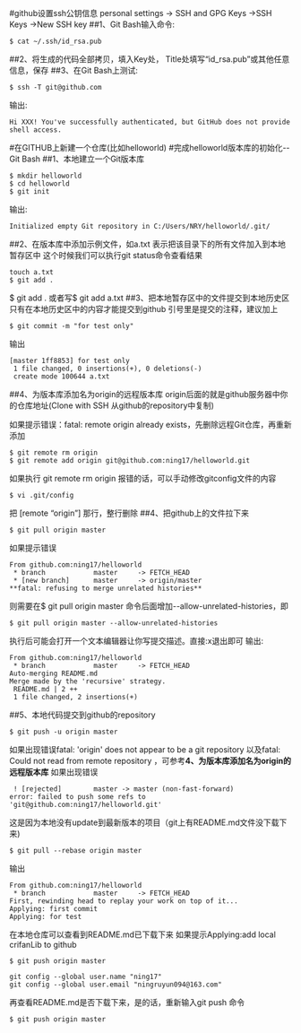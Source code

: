 #github设置ssh公钥信息
personal settings -> SSH and GPG Keys ->SSH Keys ->New SSH key
##1、Git Bash输入命令:
```
$ cat ~/.ssh/id_rsa.pub
```
##2、将生成的代码全部拷贝，填入Key处， Title处填写“id_rsa.pub”或其他任意信息，保存
##3、在Git Bash上测试:
```
$ ssh -T git@github.com
```
输出:
```
Hi XXX! You've successfully authenticated, but GitHub does not provide shell access.
```
#在GITHUB上新建一个仓库(比如helloworld)
#完成helloworld版本库的初始化--Git Bash
##1、本地建立一个Git版本库
```
$ mkdir helloworld
$ cd helloworld
$ git init
```
输出:
```
Initialized empty Git repository in C:/Users/NRY/helloworld/.git/
```
##2、在版本库中添加示例文件，如a.txt
表示把该目录下的所有文件加入到本地暂存区中
这个时候我们可以执行git status命令查看结果
```
touch a.txt
$ git add .        
```
$ git add . 或者写$ git add a.txt
##3、把本地暂存区中的文件提交到本地历史区
只有在本地历史区中的内容才能提交到github
引号里是提交的注释，建议加上
```
$ git commit -m "for test only"
```
输出
```
[master 1ff8853] for test only
 1 file changed, 0 insertions(+), 0 deletions(-)
 create mode 100644 a.txt
```
##4、为版本库添加名为origin的远程版本库
origin后面的就是github服务器中你的仓库地址(Clone with SSH  从github的repository中复制)

如果提示错误：fatal: remote origin already exists，先删除远程Git仓库，再重新添加
```
$ git remote rm origin
$ git remote add origin git@github.com:ning17/helloworld.git
```
如果执行 git remote rm origin 报错的话，可以手动修改gitconfig文件的内容
```
$ vi .git/config
```
把 [remote “origin”] 那行，整行删除
##4、把github上的文件拉下来
```
$ git pull origin master
```
如果提示错误
```
From github.com:ning17/helloworld
 * branch            master     -> FETCH_HEAD
 * [new branch]      master     -> origin/master
**fatal: refusing to merge unrelated histories**
```
则需要在$ git pull origin master 命令后面增加--allow-unrelated-histories，即
```
$ git pull origin master --allow-unrelated-histories
```
执行后可能会打开一个文本编辑器让你写提交描述。直接:x退出即可
输出:
```
From github.com:ning17/helloworld
 * branch            master     -> FETCH_HEAD
Auto-merging README.md
Merge made by the 'recursive' strategy.
 README.md | 2 ++
 1 file changed, 2 insertions(+)
```
##5、本地代码提交到github的repository
```
$ git push -u origin master
```
如果出现错误fatal: 'origin' does not appear to be a git repository  以及fatal: Could not read from remote repository ，可参考**4、为版本库添加名为origin的远程版本库**
如果出现错误
```
 ! [rejected]        master -> master (non-fast-forward)
error: failed to push some refs to 'git@github.com:ning17/helloworld.git'
```
这是因为本地没有update到最新版本的项目（git上有README.md文件没下载下来)
```
$ git pull --rebase origin master
```
输出
```
From github.com:ning17/helloworld
 * branch            master     -> FETCH_HEAD
First, rewinding head to replay your work on top of it...
Applying: first commit
Applying: for test
```
在本地仓库可以查看到README.md已下载下来
如果提示Applying:add local crifanLib to github

```
$ git push origin master
```
```
git config --global user.name "ning17"
git config --global user.email "ningruyun094@163.com"
```
再查看README.md是否下载下来，是的话，重新输入git push 命令
```
$ git push origin master
```